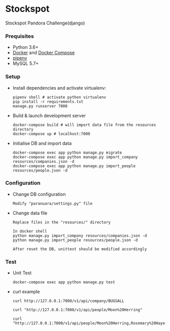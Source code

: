 # Stockspot
Stockspot Pandora Challenge(django)


### Prequisites

- Python 3.6+
- [Docker](https://www.docker.com/) and [Docker Compose](https://docs.docker.com/compose/)
- [pipenv](https://pipenv.readthedocs.io/en/latest/)
- MySQL 5.7+

### Setup

- Install dependencies and activate virtualenv:

  ```
  pipenv shell # activate python virtualenv
  pip install -r requirements.txt
  manage.py runserver 7000
  ```

- Build & launch development server

  ```
  docker-compose build # will import data file from the resources directory
  docker-compose up # localhost:7000
  ```

- Initialise DB and import data
  ```
  docker-compose exec app python manage.py migrate
  docker-compose exec app python manage.py import_company resources/companies.json -d
  docker-compose exec app python manage.py import_people resources/people.json -d
  ```

### Configuration

- Change DB configuration

  ```
  Modify "paranuara/settings.py" file
  ```

- Change data file
  ```
  Replace files in the "resources/" directory
  
  In docker shell
  python manage.py import_company resources/companies.json -d
  python manage.py import_people resources/people.json -d

  After reset the DB, unittest should be modified accordingly
  ```

### Test

- Unit Test
  ```
  docker-compose exec app python manage.py test
  ```

- curl example
  ```
  curl http://127.0.0.1:7000/v1/api/company/BUGSALL

  curl "http://127.0.0.1:7000/v1/api/people/Moon%20Herring"

  curl "http://127.0.0.1:7000/v1/api/people/Moon%20Herring,Rosemary%20Hayes"
  ```
